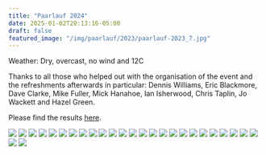 ```yaml
---
title: "Paarlauf 2024"
date: 2025-01-02T20:13:16-05:00
draft: false
featured_image: "/img/paarlauf/2023/paarlauf-2023_7.jpg"
---
```


Weather: Dry, overcast, no wind and 12C

Thanks to all those who helped out with the organisation of the event and the refreshments afterwards in particular: 
Dennis Williams, Eric Blackmore, Dave Clarke, Mike Fuller, Mick Hanahoe, Ian Isherwood, Chris Taplin, Jo Wackett and Hazel Green.

Please find the results [here](https://www.lauristonrunners.club/paarlauf/).

![](https://www.lauristonrunners.club/img/paarlauf/2023/paarlauf-2024_1.jpg)
![](https://www.lauristonrunners.club/img/paarlauf/2023/paarlauf-2024_2.jpg)
![](https://www.lauristonrunners.club/img/paarlauf/2023/paarlauf-2024_3.jpg)
![](https://www.lauristonrunners.club/img/paarlauf/2023/paarlauf-2024_4.jpg)
![](https://www.lauristonrunners.club/img/paarlauf/2023/paarlauf-2024_5.jpg)
![](https://www.lauristonrunners.club/img/paarlauf/2023/paarlauf-2024_6.jpg)
![](https://www.lauristonrunners.club/img/paarlauf/2023/paarlauf-2024_8.jpg)
![](https://www.lauristonrunners.club/img/paarlauf/2023/paarlauf-2024_9.jpg)
![](https://www.lauristonrunners.club/img/paarlauf/2023/paarlauf-2024_10.jpg)
![](https://www.lauristonrunners.club/img/paarlauf/2023/paarlauf-2024_11.jpg)
![](https://www.lauristonrunners.club/img/paarlauf/2023/paarlauf-2024_12.jpg)
![](https://www.lauristonrunners.club/img/paarlauf/2023/paarlauf-2024_13.jpg)
![](https://www.lauristonrunners.club/img/paarlauf/2023/paarlauf-2024_14.jpg)
![](https://www.lauristonrunners.club/img/paarlauf/2023/paarlauf-2024_15.jpg)
![](https://www.lauristonrunners.club/img/paarlauf/2023/paarlauf-2024_16.jpg)
![](https://www.lauristonrunners.club/img/paarlauf/2023/paarlauf-2024_17.jpg)
![](https://www.lauristonrunners.club/img/paarlauf/2023/paarlauf-2024_18.jpg)
![](https://www.lauristonrunners.club/img/paarlauf/2023/paarlauf-2024_19.jpg)
![](https://www.lauristonrunners.club/img/paarlauf/2023/paarlauf-2024_20.jpg)
![](https://www.lauristonrunners.club/img/paarlauf/2023/paarlauf-2024_21.jpg)
![](https://www.lauristonrunners.club/img/paarlauf/2023/paarlauf-2024_22.jpg)
![](https://www.lauristonrunners.club/img/paarlauf/2023/paarlauf-2024_23.jpg)
![](https://www.lauristonrunners.club/img/paarlauf/2023/paarlauf-2024_24.jpg)
![](https://www.lauristonrunners.club/img/paarlauf/2023/paarlauf-2024_25.jpg)
![](https://www.lauristonrunners.club/img/paarlauf/2023/paarlauf-2024_26.jpg)
![](https://www.lauristonrunners.club/img/paarlauf/2023/paarlauf-2024_27.jpg)
![](https://www.lauristonrunners.club/img/paarlauf/2023/paarlauf-2024_28.jpg)
